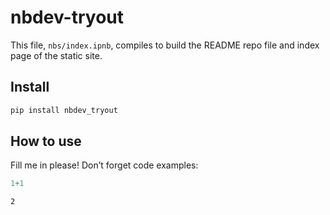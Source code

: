 nbdev-tryout
================

<!-- WARNING: THIS FILE WAS AUTOGENERATED! DO NOT EDIT! -->

This file, `nbs/index.ipnb`, compiles to build the README repo file and
index page of the static site.

## Install

``` sh
pip install nbdev_tryout
```

## How to use

Fill me in please! Don’t forget code examples:

``` python
1+1
```

    2
